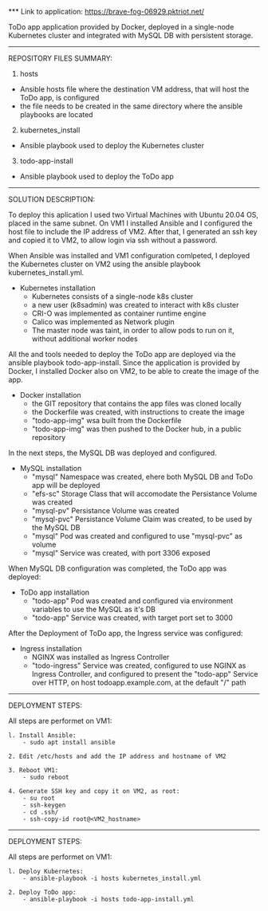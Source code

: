 
*** Link to application: https://brave-fog-06929.pktriot.net/

ToDo app application provided by Docker, deployed in a single-node Kubernetes cluster and integrated with MySQL DB with persistent storage.
_____________________________________________________________________________________________________________________________________________________________________________________________________________________________________________________________________

REPOSITORY FILES SUMMARY:
1. hosts
  - Ansible hosts file where the destination VM address, that will host the ToDo app, is configured
  - the file needs to be created in the same directory where the ansible playbooks are located
2. kubernetes_install
  - Ansible playbook used to deploy the Kubernetes cluster
3. todo-app-install
  - Ansible playbook used to deploy the ToDo app 
_____________________________________________________________________________________________________________________________________________________________________________________________________________________________________________________________________

SOLUTION DESCRIPTION:

To deploy this aplication I used two Virtual Machines with Ubuntu 20.04 OS, placed in the same subnet. On VM1 I installed Ansible and I configured the host file to include the IP address of VM2. After that, I generated an ssh key and copied it to VM2, to allow login via ssh without a password.

When Ansible was installed and VM1 configuration comlpeted, I deployed the Kubernetes cluster on VM2 using the ansible playbook kubernetes_install.yml.
- Kubernetes installation
   - Kubernetes consists of a single-node k8s cluster
   - a new user (k8sadmin) was created to interact with k8s cluster
   - CRI-O was implemented as container runtime engine
   - Calico was implemented as Network plugin
   - The master node was taint, in order to allow pods to run on it, without additional worker nodes

All the and tools needed to deploy the ToDo app are deployed via the ansible playbook todo-app-install. Since the application is provided by Docker, I installed Docker also on VM2, to be able to create the image of the app.
- Docker installation
    - the GIT repository that contains the app files was cloned locally
    - the Dockerfile was created, with instructions to create the image
    - "todo-app-img" wsa built from the Dockerfile
    - "todo-app-img" was then pushed to the Docker hub, in a public repository

In the next steps, the MySQL DB was deployed and configured.
- MySQL installation
    - "mysql" Namespace was created, ehere both MySQL DB and ToDo app will be deployed
    - "efs-sc" Storage Class that will accomodate the Persistance Volume was created
    - "mysql-pv" Persistance Volume was created
    - "mysql-pvc" Persistance Volume Claim was created, to be used by the MySQL DB
    - "mysql" Pod was created and configured to use "mysql-pvc" as volume
    - "mysql" Service was created, with port 3306 exposed

When MySQL DB configuration was completed, the ToDo app was deployed:
- ToDo app installation
    - "todo-app" Pod was created and configured via environment variables to use the MySQL as it's DB
    - "todo-app" Service was created, with target port set to 3000

After the Deployment of ToDo app, the Ingress service was configured:
- Ingress installation
    - NGINX was installed as Ingress Controller
    - "todo-ingress" Service was created, configured to use NGINX as Ingress Controller, and configured to present the "todo-app" Service over HTTP, on host todoapp.example.com, at the default "/" path
_____________________________________________________________________________________________________________________________________________________________________________________________________________________________________________________________________

DEPLOYMENT STEPS:

All steps are performet on VM1:

    l. Install Ansible:
        - sudo apt install ansible

    2. Edit /etc/hosts and add the IP address and hostname of VM2
    
    3. Reboot VM1:
        - sudo reboot
     
    4. Generate SSH key and copy it on VM2, as root:
        - su root
        - ssh-keygen
        - cd .ssh/
        - ssh-copy-id root@<VM2_hostname>
_____________________________________________________________________________________________________________________________________________________________________________________________________________________________________________________________________

DEPLOYMENT STEPS:

All steps are performet on VM1:

    l. Deploy Kubernetes:
        - ansible-playbook -i hosts kubernetes_install.yml

    2. Deploy ToDo app:
        - ansible-playbook -i hosts todo-app-install.yml
	
